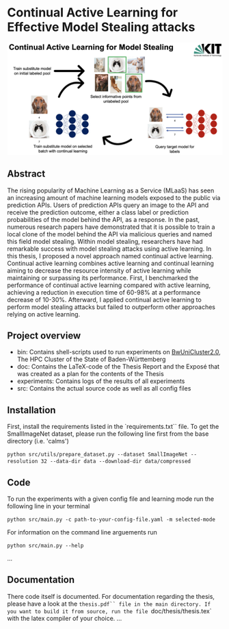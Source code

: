 # Continual Active Learning for Effective Model Stealing attacks

![Workflow of Continual Active Learning for Model Stealing](img/CALMS_Workflow.png)

## Abstract
 The rising popularity of Machine Learning as a Service (MLaaS) has seen an increasing amount of machine learning models exposed to the public via prediction APIs. Users of prediction APIs query an image to the API and receive the prediction outcome, either a class label or prediction probabilities of the model behind the API, as a response. In the past, numerous research papers have demonstrated that it is possible to train a local clone of the model behind the API via malicious queries and named this field model stealing. Within model stealing, researchers have had remarkable success with model stealing attacks using active learning. In this thesis, I proposed a novel approach named continual active learning. Continual active learning combines active learning and continual learning aiming to decrease the resource intensity of active learning while maintaining or surpassing its performance. First, I benchmarked the performance of continual active learning compared with active learning, achieving a reduction in execution time of 60-98% at a performance decrease of 10-30%. Afterward, I applied continual active learning to perform model stealing attacks but failed to outperform other approaches relying on active learning.

## Project overview
- bin: Contains shell-scripts used to run experiments on [BwUniCluster2.0](https://wiki.bwhpc.de/e/BwUniCluster2.0/Login), The HPC Cluster of the State of Baden-Württemberg
- doc: Contains the LaTeX-code of the Thesis Report and the Exposé that was created as a plan for the contents of the Thesis
- experiments: Contains logs of the results of all experiments
- src: Contains the actual source code as well as all config files

## Installation
First, install the requirements listed in the `requirements.txt`` file.
To get the SmallImageNet dataset, please run the following line first from the base directory (i.e. 'calms')

```console
python src/utils/prepare_dataset.py --dataset SmallImageNet --resolution 32 --data-dir data --download-dir data/compressed
``````

## Code
To run the experiments with a given config file and learning mode run the following line in your terminal
```console
python src/main.py -c path-to-your-config-file.yaml -m selected-mode
```
For information on the command line arguements run
```console
python src/main.py --help
``````

...

## Documentation
There code itself is documented. For documentation regarding the thesis, please have a look at the `thesis.pdf`` file in the main directory. If you want to build it from source, run the file `doc/thesis/thesis.tex` with the latex compiler of your choice.
...